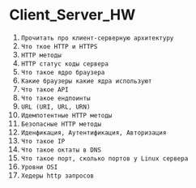 # Client_Server_HW

1. `Прочитать про клиент-серверную архитектуру`
2. `Что ткое HTTP и HTTPS`
3. `HTTP методы`
4. `HTTP статус коды сервера`
5. `Что такое ядро браузера`
6. `Какие браузеры какие ядра используют`
7. `Что такое API`
8. `Что такое ендпоинты`
9. `URL (URI, URL, URN)`
10. `Идемпотентные HTTP методы`
11. `Безопасные HTTP методы`
12. `Иденфикация, Аутентификация, Авторизация`
13. `Что такое IP`
14. `Что такое октаты в DNS`
15. `Что такое порт, сколько портов у Linux сервера`
16. `Уровни OSI`
17. `Хедеры http запросов`
